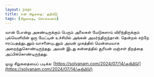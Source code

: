 ```yaml
---
layout: page
title: என் சிறுகதை: குறியீடு
tags: [சிறுகதை, சொல்வனம்]
---
```


வான் போன்று அகண்டிருக்கும் பெரும் அலைகள் மேடுகளாய் விரிந்திருக்கும் புல்வெளியின் ஒரு மேட்டின் உச்சியில் அங்கன் அமர்ந்திருந்தான். தென்றல் சற்றே ஈரப்பதத்துடனும் வாசனையுடனும் அவன் முகத்தில் மென்மையாக அறைந்துகொண்டிருந்தது. அவன் இடது கன்னத்தில் சூரியன் மஞ்சள் நிறத்தை அப்பிக்கொண்டிருந்தது.

முழு சிறுகதையைப் படிக்க:
[https://solvanam.com/2024/07/14/குறியீடு/](https://solvanam.com/2024/07/14/குறியீடு/)
